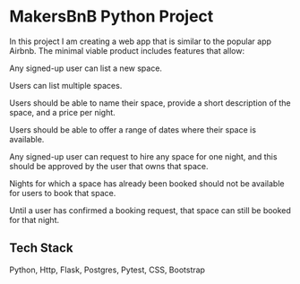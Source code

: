 # MakersBnB Python Project

In this project I am creating a web app that is similar to the popular app Airbnb. The minimal viable product includes features that allow:

Any signed-up user can list a new space.

Users can list multiple spaces.

Users should be able to name their space, provide a short description of the space, and a price per night.

Users should be able to offer a range of dates where their space is available.

Any signed-up user can request to hire any space for one night, and this should be approved by the user that owns that space.

Nights for which a space has already been booked should not be available for users to book that space.

Until a user has confirmed a booking request, that space can still be booked for that night.

## Tech Stack
Python, Http, Flask, Postgres, Pytest, CSS, Bootstrap

```
